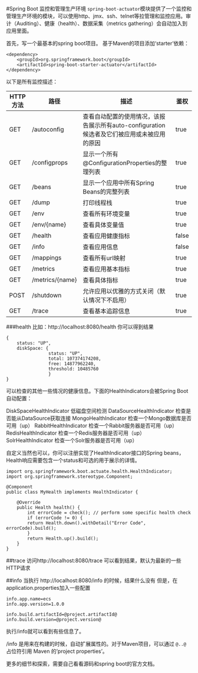 #Spring Boot 监控和管理生产环境
`spring-boot-actuator`模块提供了一个监控和管理生产环境的模块，可以使用http、jmx、ssh、telnet等拉管理和监控应用。审计（Auditing）、健康（health）、数据采集（metrics gathering）会自动加入到应用里面。

首先，写一个最基本的spring boot项目。
基于Maven的项目添加‘starter’依赖：
```
<dependency>
    <groupId>org.springframework.boot</groupId>
    <artifactId>spring-boot-starter-actuator</artifactId>
</dependency>
```

以下是所有监控描述：

|HTTP方法|路径|描述|鉴权|
|---|---|---|---|
|GET|/autoconfig|查看自动配置的使用情况，该报告展示所有auto-configuration候选者及它们被应用或未被应用的原因|true|
|GET|/configprops|显示一个所有@ConfigurationProperties的整理列表|true|
|GET|/beans|显示一个应用中所有Spring Beans的完整列表|true|
|GET |/dump |打印线程栈 |true|
|GET |/env |查看所有环境变量 |true|
|GET |/env/{name} |查看具体变量值 |true|
|GET| /health |查看应用健康指标 |false|
|GET |/info |查看应用信息 |false|
|GET |/mappings |查看所有url映射 |true|
|GET |/metrics |查看应用基本指标 |true|
|GET |/metrics/{name} |查看具体指标 |true|
|POST |/shutdown |允许应用以优雅的方式关闭（默认情况下不启用） |true|
|GET |/trace |查看基本追踪信息 |true|


###health
比如：http://localhost:8080/health
你可以得到结果
```
{
    status: "UP",
    diskSpace: {
                status: "UP",
                total: 107374174208,
                free: 14877962240,
                threshold: 10485760
                }
}
```

可以检查的其他一些情况的健康信息。下面的HealthIndicators会被Spring Boot自动配置：

DiskSpaceHealthIndicator     低磁盘空间检测
DataSourceHealthIndicator  检查是否能从DataSource获取连接
MongoHealthIndicator   检查一个Mongo数据库是否可用（up）
RabbitHealthIndicator   检查一个Rabbit服务器是否可用（up）
RedisHealthIndicator      检查一个Redis服务器是否可用（up）
SolrHealthIndicator  检查一个Solr服务器是否可用（up）



自定义当然也可以，你可以注册实现了HealthIndicator接口的Spring beans，Health响应需要包含一个status和可选的用于展示的详情。
```
import org.springframework.boot.actuate.health.HealthIndicator;
import org.springframework.stereotype.Component;

@Component
public class MyHealth implements HealthIndicator {

    @Override
    public Health health() {
        int errorCode = check(); // perform some specific health check
        if (errorCode != 0) {
        return Health.down().withDetail("Error Code", errorCode).build();
        }
        return Health.up().build();
    }
}
```

##trace
访问http://localhost:8080/trace 可以看到结果，默认为最新的一些HTTP请求


##info
当执行 http://localhost:8080/info  的时候，结果什么没有
但是，在application.properties加入一些配置
```
info.app.name=ecs
info.app.version=1.0.0

info.build.artifactId=@project.artifactId@
info.build.version=@project.version@
```
执行/info就可以看到有些信息了。

/info 是用来在构建的时候，自动扩展属性的。对于Maven项目，可以通过 `@..@ `占位符引用 Maven 的’project properties’。

更多的细节和探索，需要自己看看源码和spring boot的官方文档。

